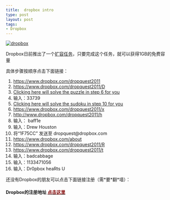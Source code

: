 ```yaml
---
title:  dropbox intro
type: post
layout: post
tags: 
- Dropbox
---
```

<p><a title="dropbox" href="http://www.flickr.com/photos/56075931@N04/5478458900/"><img alt="dropbox" src="http://farm6.static.flickr.com/5099/5478458900_ed3339c902.jpg" border="0" /></a></p>  <p>Dropbox日前推出了一个<a href="http://www.qkqb.com/archives/Dropbox.html">扩容任务</a>，只要完成这个任务，就可以获得1GB的免费容量</p>  <p>具体步骤按顺序点击下面链接：</p>  <ol>   <li><a href="https://www.dropbox.com/dropquest2011">https://www.dropbox.com/dropquest2011</a> </li>    <li><a href="https://www.dropbox.com/dropquest2011/D">https://www.dropbox.com/dropquest2011/D</a> </li>    <li><a href="https://www.dropbox.com/dropquest2011/r?moves=2112442142036520365274001331470413407107103477657667765544576675675673473473654736745">Clicking here will solve the puzzle in step 6 for you</a> </li>    <li>输入：33739 </li>    <li><a href="https://www.dropbox.com/dropquest2011/b?board=OWIREDFSAODREFSIWAOWIDEFRSADEFAWSIORWESIAROFDREDAWSOIFRSAOIFWEDIFADOWSREFSAIORWEDEIDFRASWORAOFIEDSWEIDFAOSRWFAOISWDREEWIRSDFAOFRAISWEDOSRWEDOAIFDSFAWOREISWODREAIFIOSDFREAWFIWSDAEORIOSWFRADEWFRSAEODISOEWRIADFDFRSAEWOIADEWOIRFSARDOEFWISEAWODIRFS">Clicking here will solve the sudoku in step 10 for you</a> </li>    <li><a href="https://www.dropbox.com/dropquest2011/x">https://www.dropbox.com/dropquest2011/x</a> </li>    <li><a href="http://www.dropbox.com/dropquest2011/h">http://www.dropbox.com/dropquest2011/h</a> </li>    <li>输入： baff1e </li>    <li>输入：Drew Houston </li>    <li>将“1F75CC” 发送至 dropquest@dropbox.com </li>    <li><a href="https://www.dropbox.com/about">https://www.dropbox.com/about</a> </li>    <li><a href="https://www.dropbox.com/dropquest2011/R">https://www.dropbox.com/dropquest2011/R</a> </li>    <li><a href="https://www.dropbox.com/dropquest2011/t">https://www.dropbox.com/dropquest2011/t</a> </li>    <li>输入：badcabbage </li>    <li>输入：1133471056 </li>    <li>输入：Dr0pbox heaRts U </li> </ol>  <p>还没有Dropbox的朋友可以点击下面链接注册（需*要*翻*墙）：</p>  <h4>Dropbox的注册地址 <a href="http://db.tt/z1YGgnZ" target="_blank"><span style="color: #800000">点击这里</span></a></h4>

